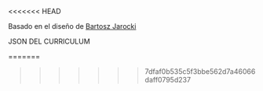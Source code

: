 <<<<<<< HEAD
<p>
Basado en el diseño de <a href="https://github.com/BartoszJarocki/cv">Bartosz Jarocki</a>
</p>

<p> JSON DEL CURRICULUM 

  
</p>
=======

>>>>>>> 7dfaf0b535c5f3bbe562d7a46066daff0795d237
